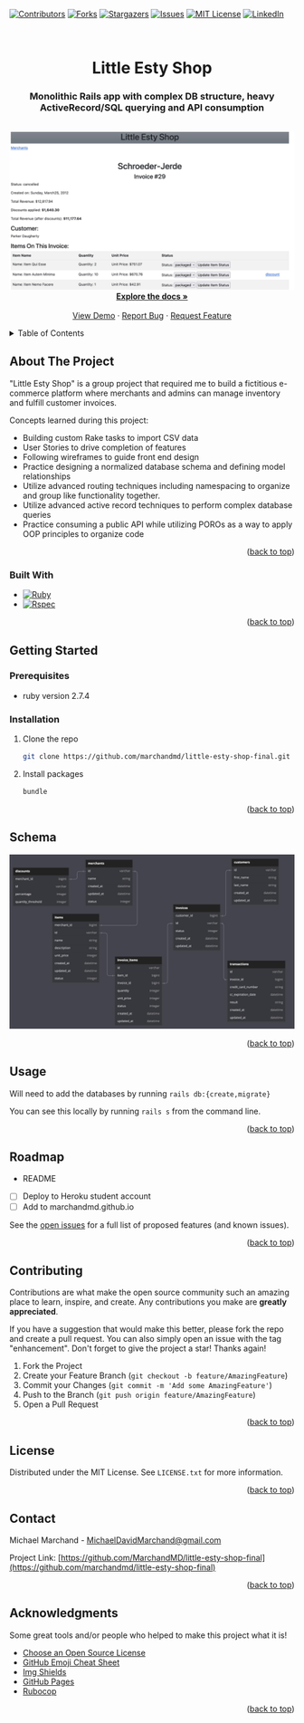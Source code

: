 <!-- Improved compatibility of back to top link: See: https://github.com/marchandmd/little-esty-shop-final/pull/73 -->

<a name="readme-top"></a>

<!--
*** Thanks for checking out the little-esty-shop-final. If you have a suggestion
*** that would make this better, please fork the repo and create a pull request
*** or simply open an issue with the tag "enhancement".
*** Don't forget to give the project a star!
*** Thanks again! Now go create something AMAZING! :D
-->

<!-- PROJECT SHIELDS -->
<!--
*** I'm using markdown "reference style" links for readability.
*** Reference links are enclosed in brackets [ ] instead of parentheses ( ).
*** See the bottom of this document for the declaration of the reference variables
*** for contributors-url, forks-url, etc. This is an optional, concise syntax you may use.
*** https://www.markdownguide.org/basic-syntax/#reference-style-links
-->

[![Contributors][contributors-shield]][contributors-url]
[![Forks][forks-shield]][forks-url]
[![Stargazers][stars-shield]][stars-url]
[![Issues][issues-shield]][issues-url]
[![MIT License][license-shield]][license-url]
[![LinkedIn][linkedin-shield]][linkedin-url]

<!-- PROJECT LOGO -->
<br />
<div align="center">

  <h1 align="center">Little Esty Shop</h1>

  <p align="center">
    <h3>Monolithic Rails app with complex DB structure, heavy ActiveRecord/SQL querying and API consumption</h3>
    <br />
  <img src="app/assets/images/les_screenshot.jpg" />
    <br />
    <a href="https://github.com/MarchandMD/little-esty-shop-final"><strong>Explore the docs »</strong></a>
    <br />
    <br />
    <a href="https://github.com/marchandmd/little-esty-shop-final">View Demo</a>
    ·
    <a href="https://github.com/marchandmd/little-esty-shop-final/issues">Report Bug</a>
    ·
    <a href="https://github.com/marchandmd/little-esty-shop-final/issues">Request Feature</a>
  </p>
</div>

<!-- TABLE OF CONTENTS -->
<details>
  <summary>Table of Contents</summary>
  <ol>
    <li>
      <a href="#about-the-project">About The Project</a>
      <ul>
        <li><a href="#built-with">Built With</a></li>
      </ul>
    </li>
    <li>
      <a href="#getting-started">Getting Started</a>
      <ul>
        <li><a href="#prerequisites">Prerequisites</a></li>
        <li><a href="#installation">Installation</a></li>
      </ul>
    </li>
    <li><a href="#schema">Schema</a></li>
    <li><a href="#usage">Usage</a></li>
    <li><a href="#roadmap">Roadmap</a></li>
    <li><a href="#contributing">Contributing</a></li>
    <li><a href="#license">License</a></li>
    <li><a href="#contact">Contact</a></li>
    <li><a href="#acknowledgments">Acknowledgments</a></li>
  </ol>
</details>

<!-- ABOUT THE PROJECT -->

## About The Project

"Little Esty Shop" is a group project that required me to build a fictitious e-commerce platform where merchants and admins can manage inventory and fulfill customer invoices.

Concepts learned during this project:

- Building custom Rake tasks to import CSV data
- User Stories to drive completion of features
- Following wireframes to guide front end design
- Practice designing a normalized database schema and defining model relationships
- Utilize advanced routing techniques including namespacing to organize and group like functionality together.
- Utilize advanced active record techniques to perform complex database queries
- Practice consuming a public API while utilizing POROs as a way to apply OOP principles to organize code


<p align="right">(<a href="#readme-top">back to top</a>)</p>

### Built With

-   [![Ruby][ruby.com]][ruby-url]
-   [![Rspec][rspec.com]][rspec-url]

<p align="right">(<a href="#readme-top">back to top</a>)</p>

<!-- GETTING STARTED -->

## Getting Started

### Prerequisites

- ruby version 2.7.4

### Installation

1. Clone the repo
    ```sh
    git clone https://github.com/marchandmd/little-esty-shop-final.git
    ```
2. Install packages
    ```sh
    bundle
    ```

<p align="right">(<a href="#readme-top">back to top</a>)</p>

<!-- Schema -->

## Schema

<img src="app/assets/images/les_schema.jpg" />


<p align="right">(<a href="#readme-top">back to top</a>)</p>

<!-- USAGE EXAMPLES -->

## Usage

Will need to add the databases by running `rails db:{create,migrate}`

You can see this locally by running `rails s` from the command line.


<p align="right">(<a href="#readme-top">back to top</a>)</p>

<!-- ROADMAP -->

## Roadmap

- README
- [ ] Deploy to Heroku student account
- [ ] Add to marchandmd.github.io

See the [open issues](https://github.com/marchandmd/little-esty-shop-final/issues) for a full list of proposed features (and known issues).

<p align="right">(<a href="#readme-top">back to top</a>)</p>

<!-- CONTRIBUTING -->

## Contributing

Contributions are what make the open source community such an amazing place to learn, inspire, and create. Any contributions you make are **greatly appreciated**.

If you have a suggestion that would make this better, please fork the repo and create a pull request. You can also simply open an issue with the tag "enhancement".
Don't forget to give the project a star! Thanks again!

1. Fork the Project
2. Create your Feature Branch (`git checkout -b feature/AmazingFeature`)
3. Commit your Changes (`git commit -m 'Add some AmazingFeature'`)
4. Push to the Branch (`git push origin feature/AmazingFeature`)
5. Open a Pull Request

<p align="right">(<a href="#readme-top">back to top</a>)</p>

<!-- LICENSE -->

## License

Distributed under the MIT License. See `LICENSE.txt` for more information.

<p align="right">(<a href="#readme-top">back to top</a>)</p>

<!-- CONTACT -->

## Contact

Michael Marchand - MichaelDavidMarchand@gmail.com

Project Link: [https://github.com/MarchandMD/little-esty-shop-final](https://github.com/marchandmd/little-esty-shop-final)

<p align="right">(<a href="#readme-top">back to top</a>)</p>

<!-- ACKNOWLEDGMENTS -->

## Acknowledgments

Some great tools and/or people who helped to make this project what it is!

-   [Choose an Open Source License](https://choosealicense.com)
-   [GitHub Emoji Cheat Sheet](https://www.webpagefx.com/tools/emoji-cheat-sheet)
-   [Img Shields](https://shields.io)
-   [GitHub Pages](https://pages.github.com)
-   [Rubocop](https://rubocop.org/)

<p align="right">(<a href="#readme-top">back to top</a>)</p>

<!-- MARKDOWN LINKS & IMAGES -->
<!-- https://www.markdownguide.org/basic-syntax/#reference-style-links -->

[contributors-shield]: https://img.shields.io/github/contributors/marchandmd/little-esty-shop-final.svg?style=for-the-badge
[contributors-url]: https://github.com/marchandmd/little-esty-shop-final/graphs/contributors
[forks-shield]: https://img.shields.io/github/forks/marchandmd/little-esty-shop-final.svg?style=for-the-badge
[forks-url]: https://github.com/marchandmd/little-esty-shop-final/network/members
[stars-shield]: https://img.shields.io/github/stars/marchandmd/little-esty-shop-final.svg?style=for-the-badge
[stars-url]: https://github.com/marchandmd/little-esty-shop-final/stargazers
[issues-shield]: https://img.shields.io/github/issues/marchandmd/little-esty-shop-final.svg?style=for-the-badge
[issues-url]: https://github.com/marchandmd/little-esty-shop-final/issues
[license-shield]: https://img.shields.io/github/license/marchandmd/little-esty-shop-final.svg?style=for-the-badge
[license-url]: https://github.com/marchandmd/little-esty-shop-final/blob/master/LICENSE.txt
[linkedin-shield]: https://img.shields.io/badge/-LinkedIn-black.svg?style=for-the-badge&logo=linkedin&colorB=555
[linkedin-url]: https://linkedin.com/in/mmarchand1/
[product-screenshot]: images/screenshot.png
[bootstrap.com]: https://img.shields.io/badge/Bootstrap-563D7C?style=for-the-badge&logo=bootstrap&logoColor=white
[bootstrap-url]: https://getbootstrap.com
[ruby.com]: https://img.shields.io/badge/ruby-v2.7.4-red
[ruby-url]: https://ruby-doc.org/core-2.7.2/
[rspec.com]: https://img.shields.io/badge/rspec-v3.12-success
[rspec-url]: https://rspec.info/documentation/

